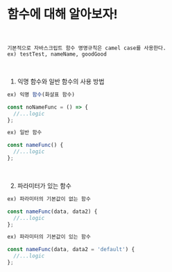 # 함수에 대해 알아보자!

<br/>

```
기본적으로 자바스크립트 함수 명명규칙은 camel case를 사용한다.
ex) testTest, nameName, goodGood
```

<br/>

1. 익명 함수와 일반 함수의 사용 방법
```javascript
ex) 익명 함수(화살표 함수)

const noNameFunc = () => {
  //...logic
};
```
```javascript
ex) 일반 함수

const nameFunc() {
  //...logic
};
```

<br/>

2. 파라미터가 있는 함수
```javascript
ex) 파라미터의 기본값이 없는 함수

const nameFunc(data, data2) {
  //...logic
};
```
```javascript
ex) 파라미터의 기본값이 있는 함수

const nameFunc(data, data2 = 'default') {
  //...logic
};
```
